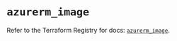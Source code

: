# `azurerm_image`

Refer to the Terraform Registry for docs: [`azurerm_image`](https://registry.terraform.io/providers/hashicorp/azurerm/4.40.0/docs/resources/image).
